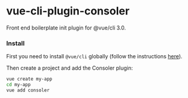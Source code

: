 # vue-cli-plugin-consoler

Front end boilerplate init plugin for @vue/cli 3.0.

### Install

First you need to install `@vue/cli` globally (follow the instructions [here](https://cli.vuejs.org/)).

Then create a project and add the Consoler plugin:

```bash
vue create my-app
cd my-app
vue add consoler
